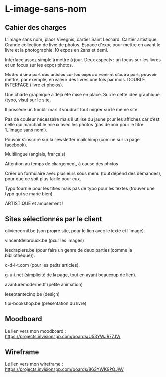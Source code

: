 # L-image-sans-nom 

## Cahier des charges

L’image sans nom, place Vivegnis, cartier Saint Leonard. Cartier artistique. Grande collection de livre de photos. Espace d’expo pour mettre en avant le livre et la photographie. 10 expos en 2ans et demi. 

Interface assez simple à mettre à jour. Deux aspects : un focus sur les livres et un focus sur les expos photos. 

Mettre d’une part des articles sur les expos à venir et d’autre part, pouvoir mettre, par exemple, en valeur des livres une fois par mois. DOUBLE INTERFACE (livre et photos).

Une charte graphique a déjà été mise en place. Suivre cette idée graphique (typo, visu) sur le site.

Il possède un tumblr mais il voudrait tout migrer sur le même site.

Pas de couleur nécessaire mais il utilise du jaune pour les affiches car c’est celle qui marchait le mieux avec les photos (pas de noir pour le titre ‘L’image sans nom’).

Pouvoir s’inscrire sur la newsletter mailchimp (comme sur la page facebook).

Multilingue (anglais, français)

Attention au temps de chargement, à cause des photos

Créer un formulaire avec plusieurs sous menu (tout dépend des demandes), pour que ce soit plus facile pour eux.

Typo fournie pour les titres mais pas de typo pour les textes (trouver une typo qui se marie bien).

ARTISTIQUE et amusement !

## Sites sélectionnés par le client	

oliviercornil.be (son propre site, pour le lien avec le texte et l’image).

vincentdelbrouck.be (pour les images)

lesdrapiers.be (pour faire un genre de deux parties (comme la bibliothèque)). 

c-d-l-t.com (pour les petits articles).

g-u-i.net (simplicité de la page, tout en ayant beaucoup de lien).

avanturemoderne.tf (petite animation)

leseptantecinq.be (design)

tipi-bookshop.be (présentation du livre)

## Moodboard 

Le lien vers mon moodboard : https://projects.invisionapp.com/boards/U53YWJRE7JV/

## Wireframe

Le lien vers mon wireframe : https://projects.invisionapp.com/boards/863YWK9PQJW/
